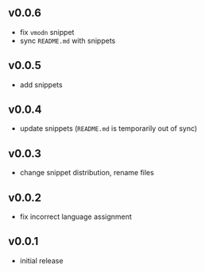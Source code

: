 ## v0.0.6

- fix `vmodn` snippet
- sync `README.md` with snippets

## v0.0.5

- add snippets

## v0.0.4

- update snippets (`README.md` is temporarily out of sync)

## v0.0.3

- change snippet distribution, rename files

## v0.0.2

- fix incorrect language assignment

## v0.0.1

- initial release
